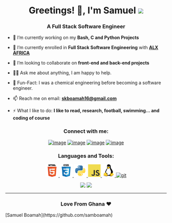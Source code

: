 <h1 align="center">Greetings! 👋, I'm Samuel <img height="40" src="https://emoji.gg/assets/emoji/7333-parrotdance.gif"></h1>
<h3 align="center">A Full Stack Software Engineer </h3>

- 🔭 I’m currently working on my **Bash, C and Python Projects**

- 🌱 I’m currently enrolled in **Full Stack Software Engineering** with **[ALX AFRICA](https://www.alxafrica.com/)**

- 👯 I’m looking to collaborate on **front-end and back-end projects**

- 👨‍💻 Ask me about anything, I am happy to help.

- 🎈 Fun-Fact: I was a chemical engineering before becoming a software engineer.

- 📫 Reach me on email: **skboamah16@gmail.com**

- ⚡ What I like to do: **I like to read, research, football, swimming... and coding of course**

<h3 align="center">Connect with me:</h3>
<div align="center">

[![image](https://img.shields.io/badge/LinkedIn-0077B5?style=for-the-badge&logo=linkedin&logoColor=white)](https://www.linkedin.com/in/samuel-boamah-622579a4/)
[![image](https://img.shields.io/badge/Instagram-E4405F?style=for-the-badge&logo=instagram&logoColor=white)](https://www.instagram.com/engineersam_/)
[![image](https://img.shields.io/badge/Twitter-1DA1F2?style=for-the-badge&logo=twitter&logoColor=white)](https://twitter.com/samboamah_)
[![image](https://img.shields.io/badge/Gmail-D14836?style=for-the-badge&logo=gmail&logoColor=white)](mailto:skboamah16@gmail.com)
  
</div>

<h3 align="center">Languages and Tools:</h3>

<p align="center"> 
  <a href="https://www.w3.org/html/" target="_blank"> 
    <img src="https://raw.githubusercontent.com/devicons/devicon/master/icons/html5/html5-original-wordmark.svg" alt="html5" width="40" height="40"/> 
  </a>
  <a href="https://www.w3schools.com/css/" target="_blank"> 
    <img src="https://raw.githubusercontent.com/devicons/devicon/master/icons/css3/css3-original-wordmark.svg" alt="css3" width="40" height="40"/> 
  </a> 
  <a href="https://www.python.org" target="_blank"> 
    <img src="https://raw.githubusercontent.com/devicons/devicon/master/icons/python/python-original.svg" alt="python" width="40" height="40"/> 
  </a>  
  <a href="https://developer.mozilla.org/en-US/docs/Web/JavaScript" target="_blank"> 
    <img src="https://raw.githubusercontent.com/devicons/devicon/master/icons/javascript/javascript-original.svg" alt="javascript" width="40" height="40"/> 
  </a> 
  <a href="https://www.linux.org/" target="_blank"> 
    <img src="https://raw.githubusercontent.com/devicons/devicon/master/icons/linux/linux-original.svg" alt="linux" width="40" height="40"/> 
  </a> 
  <a href="https://git-scm.com/" target="_blank"> 
    <img src="https://www.vectorlogo.zone/logos/git-scm/git-scm-icon.svg" alt="git" width="40" height="40"/> 
  </a>
</p>

<p align= "center">
  <img height= "150" src="https://github-readme-stats.vercel.app/api?username=samboamah&theme=react&show_icons=true&include_all_commits=true&count_private=true" />
  <img height= "150" src="https://github-readme-stats.vercel.app/api/top-langs/?username=samboamah&theme=react&layout=compact&langs_count=6" />
</p>

------

<h3 align="center">Love From Ghana ❤️</h3>
[Samuel Boamah](https://github.com/samboamah)
